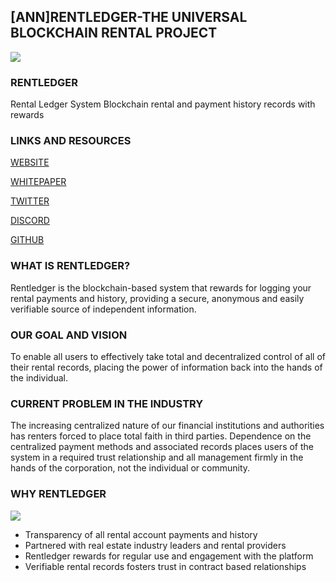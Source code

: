 ## [ANN]RENTLEDGER-THE UNIVERSAL BLOCKCHAIN RENTAL PROJECT 


![](https://i.imgur.com/VAJsBYo.png)
### RENTLEDGER

Rental Ledger System Blockchain rental and payment history records with rewards

### LINKS AND RESOURCES

[WEBSITE](https://rentledger.io/)

[WHITEPAPER](https://rentledger.io/#whitepaper)

[TWITTER](https://twitter.com/rentledgerio/)

[DISCORD](https://discordapp.com/invite/aXcUZeA)

[GITHUB](https://github.com/rentledger)


### WHAT IS RENTLEDGER?

Rentledger is the blockchain-based system that rewards for logging your rental payments and history, providing a secure, anonymous and easily verifiable source of independent information.

### OUR GOAL AND VISION


To enable all users to effectively take total and decentralized control of all of their rental records, placing the power of information back into the hands of the individual.


### CURRENT PROBLEM IN THE INDUSTRY



The increasing centralized nature of our financial institutions and authorities has renters forced to place total faith in third parties. Dependence on the centralized payment methods and associated records places users of the system in a required trust relationship and all management firmly in the hands of the corporation, not the individual or community.

### WHY RENTLEDGER

![](https://i.imgur.com/1R9lgH7.png)


- Transparency of all rental account payments and history
- Partnered with real estate industry leaders and rental providers
- Rentledger rewards for regular use and engagement with the platform
- Verifiable rental records fosters trust in contract based relationships